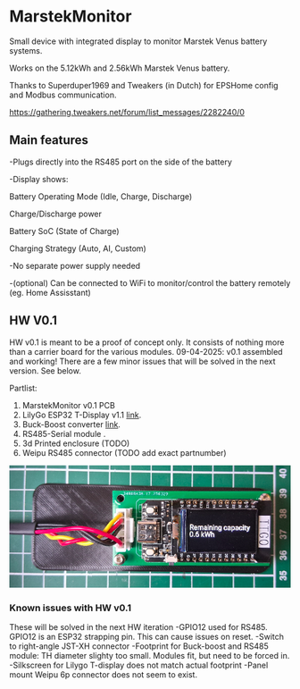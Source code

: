 # MarstekMonitor

Small device with integrated display to monitor Marstek Venus battery systems.

Works on the 5.12kWh and 2.56kWh Marstek Venus battery.

Thanks to Superduper1969 and Tweakers (in Dutch) for EPSHome config and Modbus communication.

https://gathering.tweakers.net/forum/list_messages/2282240/0

## Main features
-Plugs directly into the RS485 port on the side of the battery

-Display shows:

Battery Operating Mode (Idle, Charge, Discharge)

Charge/Discharge power

Battery SoC (State of Charge)

Charging Strategy (Auto, AI, Custom)

-No separate power supply needed

-(optional) Can be connected to WiFi to monitor/control the battery remotely (eg. Home Assisstant)

## HW V0.1
HW v0.1 is meant to be a proof of concept only. It consists of nothing more than a carrier board for the various modules.
09-04-2025: v0.1 assembled and working! There are a few minor issues that will be solved in the next version. See below.

Partlist:
1. MarstekMonitor v0.1 PCB 
2. LilyGo ESP32 T-Display v1.1 [link](https://www.tinytronics.nl/en/development-boards/microcontroller-boards/with-wi-fi/lilygo-ttgo-t-display-v1.1-esp32-with-1.14-inch-tft-display "Webshop").
3. Buck-Boost converter [link](https://www.tinytronics.nl/en/power/voltage-converters/buck-boost-(step-up-down)-converters/dc-dc-step-up-down-buck-boost-converter-0.6a-5v-output "Webshop").
4. RS485-Serial module <link>.
5. 3d Printed enclosure (TODO)
6. Weipu RS485 connector (TODO add exact partnumber)

![HW V0.1](MarstekMonitorHWv0.1.png)

### Known issues with HW v0.1
These will be solved in the next HW iteration
-GPIO12 used for RS485. GPIO12 is an ESP32 strapping pin. This can cause issues on reset.
-Switch to right-angle JST-XH connector
-Footprint for Buck-boost and RS485 module: TH diameter slighty too small. Modules fit, but need to be forced in.
-Silkscreen for Lilygo T-display does not match actual footprint
-Panel mount Weipu 6p connector does not seem to exist. 



